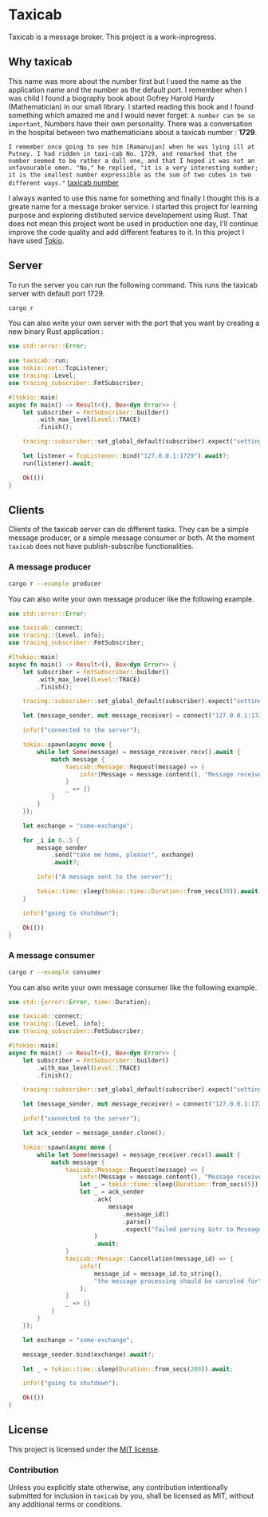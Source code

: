# Taxicab

Taxicab is a message broker. This project is a work-inprogress.

## Why taxicab

This name was more about the number first but I used the name as the application name and the number as the default port.
I remember when I was child I found a biography book about Gofrey Harold Hardy (Mathematician) in our small library. I started reading this book and I found something which amazed me and I would never forget: `A number can be so important`, Numbers have their own personality. There was a conversation in the hospital between two mathematicians about a taxicab number : **1729**.

`I remember once going to see him [Ramanujan] when he was lying ill at Putney. I had ridden in taxi-cab No. 1729, and remarked that the number seemed to be rather a dull one, and that I hoped it was not an unfavourable omen. "No," he replied, "it is a very interesting number; it is the smallest number expressible as the sum of two cubes in two different ways."`
[taxicab number](https://en.wikipedia.org/wiki/Taxicab_number)

I always wanted to use this name for something and finally I thought this is a greate name for a message broker service. I started this project for learning purpose and exploring distibuted service developement using Rust. That does not mean this project wont be used in production one day, I'll continue improve the code quality and add different features to it. 
In this project I have used [Tokio](https://tokio.rs).

## Server

To run the server you can run the following command. This runs the taxicab server with default port 1729. 

```bash
cargo r 
```

You can also write your own server with the port that you want by creating a new binary Rust application :
```rust
use std::error::Error;

use taxicab::run;
use tokio::net::TcpListener;
use tracing::Level;
use tracing_subscriber::FmtSubscriber;

#[tokio::main]
async fn main() -> Result<(), Box<dyn Error>> {
    let subscriber = FmtSubscriber::builder()
        .with_max_level(Level::TRACE)
        .finish();

    tracing::subscriber::set_global_default(subscriber).expect("setting default subscriber failed");

    let listener = TcpListener::bind("127.0.0.1:1729").await?;
    run(listener).await;

    Ok(())
}
```

## Clients

Clients of the taxicab server can do different tasks. They can be a simple message producer, or a simple message consumer or both. At the moment `taxicab` does not have publish-subscribe functionalities.

### A message producer

```bash
cargo r --example producer
```

You can also write your own message producer like the following example.

```rust
use std::error::Error;

use taxicab::connect;
use tracing::{Level, info};
use tracing_subscriber::FmtSubscriber;

#[tokio::main]
async fn main() -> Result<(), Box<dyn Error>> {
    let subscriber = FmtSubscriber::builder()
        .with_max_level(Level::TRACE)
        .finish();

    tracing::subscriber::set_global_default(subscriber).expect("setting default subscriber failed");

    let (message_sender, mut message_receiver) = connect("127.0.0.1:1729").await?;

    info!("connected to the server");

    tokio::spawn(async move {
        while let Some(message) = message_receiver.recv().await {
            match message {
                taxicab::Message::Request(message) => {
                    info!(Message = message.content(), "Message received");
                }
                _ => {}
            }
        }
    });

    let exchange = "some-exchange";

    for _i in 0..5 {
        message_sender
            .send("take me home, please!", exchange)
            .await?;

        info!("A message sent to the server");

        tokio::time::sleep(tokio::time::Duration::from_secs(30)).await;
    }

    info!("going to shutdown");

    Ok(())
}
```

### A message consumer

```bash
cargo r --example consumer
```

You can also write your own message consumer like the following example.

```rust
use std::{error::Error, time::Duration};

use taxicab::connect;
use tracing::{Level, info};
use tracing_subscriber::FmtSubscriber;

#[tokio::main]
async fn main() -> Result<(), Box<dyn Error>> {
    let subscriber = FmtSubscriber::builder()
        .with_max_level(Level::TRACE)
        .finish();

    tracing::subscriber::set_global_default(subscriber).expect("setting default subscriber failed");

    let (message_sender, mut message_receiver) = connect("127.0.0.1:1729").await?;

    info!("connected to the server");

    let ack_sender = message_sender.clone();

    tokio::spawn(async move {
        while let Some(message) = message_receiver.recv().await {
            match message {
                taxicab::Message::Request(message) => {
                    info!(Message = message.content(), "Message received");
                    let _ = tokio::time::sleep(Duration::from_secs(5)).await;
                    let _ = ack_sender
                        .ack(
                            message
                                .message_id()
                                .parse()
                                .expect("failed parsing &str to MessageId"),
                        )
                        .await;
                }
                taxicab::Message::Cancellation(message_id) => {
                    info!(
                        message_id = message_id.to_string(),
                        "the message processing should be canceled for"
                    );
                }
                _ => {}
            }
        }
    });

    let exchange = "some-exchange";

    message_sender.bind(exchange).await?;

    let _ = tokio::time::sleep(Duration::from_secs(200)).await;

    info!("going to shutdown");

    Ok(())
}
```


## License

This project is licensed under the [MIT license](LICENSE).

### Contribution

Unless you explicitly state otherwise, any contribution intentionally submitted
for inclusion in `taxicab` by you, shall be licensed as MIT, without any
additional terms or conditions.
